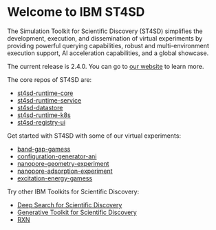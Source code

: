 # Welcome to IBM ST4SD

The Simulation Toolkit for Scientific Discovery (ST4SD) simplifies the development, execution, and dissemination of virtual experiments by providing powerful querying capabilities, robust and multi-environment execution support, AI acceleration capabilities, and a global showcase.

The current release is 2.4.0. You can go to [our website](https://st4sd.github.io/overview/) to learn more.

The core repos of ST4SD are:
- [st4sd-runtime-core](https://github.com/st4sd/st4sd-runtime-core)
- [st4sd-runtime-service](https://github.com/st4sd/st4sd-runtime-service)
- [st4sd-datastore](https://github.com/st4sd/st4sd-datastore)
- [st4sd-runtime-k8s](https://github.com/st4sd/st4sd-runtime-k8s)
- [st4sd-registry-ui](https://github.com/st4sd/st4sd-registry-ui)

Get started with ST4SD with some of our virtual experiments:
- [band-gap-gamess](https://github.com/st4sd/band-gap-gamess)
- [configuration-generator-ani](https://github.com/st4sd/configuration-generator-ani)
- [nanopore-geometry-experiment](https://github.com/st4sd/nanopore-geometry-experiment)
- [nanopore-adsorption-experiment](https://github.com/st4sd/nanopore-adsorption-experiment)
- [excitation-energy-gamess](https://github.com/st4sd/excitation-energy-gamess)

Try other IBM Toolkits for Scientific Discovery:
- [Deep Search for Scientific Discovery](https://github.com/DS4SD)
- [Generative Toolkit for Scientific Discovery](https://github.com/GT4SD)
- [RXN](https://github.com/rxn4chemistry) 
